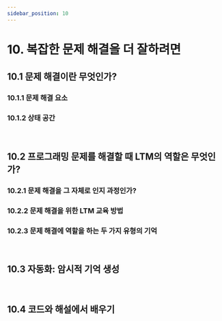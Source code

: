 ```yaml
---
sidebar_position: 10
---
```


# 10. 복잡한 문제 해결을 더 잘하려면

## 10.1 문제 해결이란 무엇인가?

### 10.1.1 문제 해결 요소

### 10.1.2 상태 공간

<br/>

## 10.2 프로그래밍 문제를 해결할 때 LTM의 역할은 무엇인가?

### 10.2.1 문제 해결을 그 자체로 인지 과정인가?

### 10.2.2 문제 해결을 위한 LTM 교육 방법

### 10.2.3 문제 해결에 역할을 하는 두 가지 유형의 기억

<br/>

## 10.3 자동화: 암시적 기억 생성

<br/>

## 10.4 코드와 해설에서 배우기